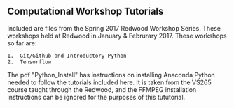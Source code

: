 ## Computational Workshop Tutorials 

Included are files from the Spring 2017 Redwood Workshop Series. These workshops held at Redwood in January & Februrary 2017. These workshops so far are:  

	1.  Git/Github and Introductory Python  
	2.  Tensorflow   
 
The pdf "Python_Install" has instructions on installing Anaconda Python needed to follow the tutorials included here. It is taken from the VS265 course taught through the Redwood, and the FFMPEG installation instructions can be ignored for the purposes of this tututorial.

